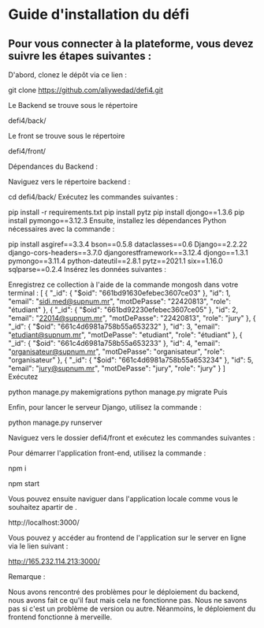 
# Guide d'installation du défi
## Pour vous connecter à la plateforme, vous devez suivre les étapes suivantes :
D'abord, clonez le dépôt via ce lien :

git clone https://github.com/aliywedad/defi4.git

Le Backend se trouve sous le répertoire

defi4/back/

Le front se trouve sous le répertoire

defi4/front/

Dépendances du Backend :

Naviguez vers le répertoire backend :


cd defi4/back/
Exécutez les commandes suivantes :


pip install -r requirements.txt
pip install pytz
pip install djongo==1.3.6
pip install pymongo==3.12.3
Ensuite, installez les dépendances Python nécessaires avec la commande :


pip install asgiref==3.3.4 bson==0.5.8 dataclasses==0.6 Django==2.2.22 django-cors-headers==3.7.0 djangorestframework==3.12.4 djongo==1.3.1 pymongo==3.11.4 python-dateutil==2.8.1 pytz==2021.1 six==1.16.0 sqlparse==0.2.4
Insérez les données suivantes :

Enregistrez ce collection à l'aide de la commande mongosh dans votre terminal :
[
  {
    "_id": {
      "$oid": "661bd91630efebec3607ce03"
    },
    "id": 1,
    "email": "sidi.med@supnum.mr",
    "motDePasse": "22420813",
    "role": "étudiant"
  },
  {
    "_id": {
      "$oid": "661bd92230efebec3607ce05"
    },
    "id": 2,
    "email": "22014@supnum.mr",
    "motDePasse": "22420813",
    "role": "jury"
  },
  {
    "_id": {
      "$oid": "661c4d6981a758b55a653232"
    },
    "id": 3,
    "email": "etudiant@supnum.mr",
    "motDePasse": "etudiant",
    "role": "étudiant"
  },
  {
    "_id": {
      "$oid": "661c4d6981a758b55a653233"
    },
    "id": 4,
    "email": "organisateur@supnum.mr",
    "motDePasse": "organisateur",
    "role": "organisateur"
  },
  {
    "_id": {
      "$oid": "661c4d6981a758b55a653234"
    },
    "id": 5,
    "email": "jury@supnum.mr",
    "motDePasse": "jury",
    "role": "jury"
  }
]
Exécutez

python manage.py makemigrations
python manage.py migrate
Puis

Enfin, pour lancer le serveur Django, utilisez la commande :

python manage.py runserver



Naviguez vers le dossier defi4/front et exécutez les commandes suivantes :

Pour démarrer l'application front-end, utilisez la commande :

npm i

npm start

Vous pouvez ensuite naviguer dans l'application locale comme vous le souhaitez apartir de .

http://localhost:3000/

Vous pouvez y accéder au frontend de l'application sur le server en ligne via le lien suivant  : 

http://165.232.114.213:3000/

Remarque :

Nous avons rencontré des problèmes pour le déploiement du backend, nous avons fait ce qu'il faut mais cela ne fonctionne pas. Nous ne savons pas si c'est un problème de version ou autre. Néanmoins, le déploiement du frontend fonctionne à merveille.
